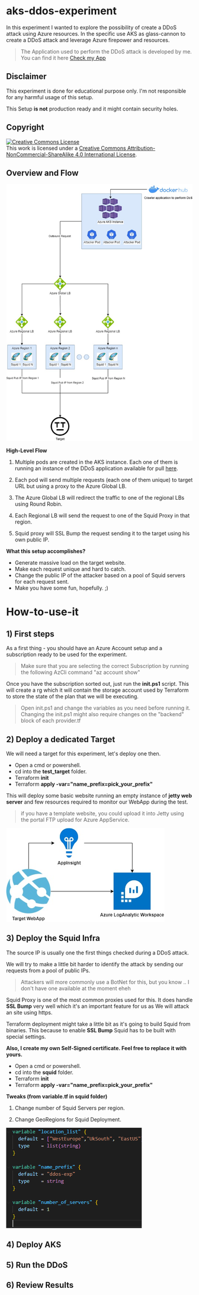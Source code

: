 # aks-ddos-experiment

In this experiment I wanted to explore the possibility of create a DDoS attack using Azure resources. In the specific use AKS as glass-cannon to create a DDoS attack and leverage Azure firepower and resources.


> The Application used to perform the DDoS attack is developed by me. You can find it here [Check my App](https://github.com/alessiofilippin/offensive-crawler-a-dos-experiment)

## Disclaimer

This experiment is done for educational purpose only. I'm not responsible for any harmful usage of this setup.

This Setup **is not** production ready and it might contain security holes.

## Copyright

<a rel="license" href="http://creativecommons.org/licenses/by-nc-sa/4.0/"><img alt="Creative Commons License" style="border-width:0" src="https://i.creativecommons.org/l/by-nc-sa/4.0/88x31.png" /></a><br />This work is licensed under a <a rel="license" href="http://creativecommons.org/licenses/by-nc-sa/4.0/">Creative Commons Attribution-NonCommercial-ShareAlike 4.0 International License</a>.

## Overview and Flow

![diagram](docs/images/diagram.jpg)

**High-Level Flow**

1) Multiple pods are created in the AKS instance. Each one of them is running an instance of the DDoS application available for pull [here](https://github.com/alessiofilippin/offensive-crawler-a-dos-experiment).

2) Each pod will send multiple requests (each one of them unique) to target URL but using a proxy to the Azure Global LB.

3) The Azure Global LB will redirect the traffic to one of the regional LBs using Round Robin.

4) Each Regional LB will send the request to one of the Squid Proxy in that region.

5) Squid proxy will SSL Bump the request sending it to the target using his own public IP.

**What this setup accomplishes?**

- Generate massive load on the target website.
- Make each request unique and hard to catch.
- Change the public IP of the attacker based on a pool of Squid servers for each request sent.
- Make you have some fun, hopefully. ;)

# How-to-use-it

## 1) First steps

As a first thing - you should have an Azure Account setup and a subscription ready to be used for the experiment.

> Make sure that you are selecting the correct Subscription by running the following AzCli command "az account show"

Once you have the subscription sorted out, just run the **init.ps1** script. This will create a rg which it will contain the storage account used by Terraform to store the state of the plan that we will be executing.

> Open init.ps1 and change the variables as you need before running it. Changing the init.ps1 might also require changes on the "backend" block of each provider.tf

## 2) Deploy a dedicated Target

We will need a target for this experiment, let's deploy one then.

- Open a cmd or powershell.
- cd into the **test_target** folder.
- Terraform **init**
- Terraform **apply -var="name_prefix=pick_your_prefix"**

This will deploy some basic website running an empty instance of **jetty web server** and few resources required to monitor our WebApp during the test.

> if you have a template website, you could upload it into Jetty using the portal FTP upload for Azure AppService.

![target](docs/images/target.jpg)

## 3) Deploy the Squid Infra

The source IP is usually one the first things checked during a DDoS attack.

We will try to make a little bit harder to identify the attack by sending our requests from a pool of public IPs. 

> Attackers will more commonly use a BotNet for this, but you know .. I don't have one available at the moment eheh

Squid Proxy is one of the most common proxies used for this. It does handle **SSL Bump** very well which it's an important feature for us as We will attack an site using https.

Terraform deployment might take a little bit as it's going to build Squid from binaries. This because to enable **SSL Bump** Squid has to be built with special settings.

**Also, I create my own Self-Signed certificate. Feel free to replace it with yours.**

- Open a cmd or powershell.
- cd into the **squid** folder.
- Terraform **init**
- Terraform **apply -var="name_prefix=pick_your_prefix"**

**Tweaks (from variable.tf in squid folder)**

1) Change number of Squid Servers per region.

2) Change GeoRegions for Squid Deployment.

![tweaks](docs/images/change_param_squid.PNG)

## 4) Deploy AKS

## 5) Run the DDoS

## 6) Review Results